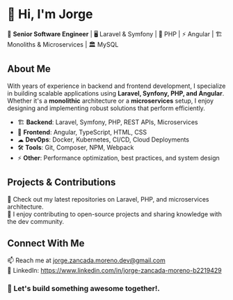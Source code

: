 # 👋 Hi, I'm Jorge 

🚀 **Senior Software Engineer** | 🖥️ Laravel & Symfony | 🐘 PHP | ⚡ Angular | 🏗️ Monoliths & Microservices | 🏛️ MySQL

## About Me  
With years of experience in backend and frontend development, I specialize in building scalable applications using **Laravel, Synfony, PHP, and Angular**. Whether it's a **monolithic** architecture or a **microservices** setup, I enjoy designing and implementing robust solutions that perform efficiently.  

- 🏗 **Backend**: Laravel, Symfony, PHP, REST APIs, Microservices  
- 🎨 **Frontend**: Angular, TypeScript, HTML, CSS  
- ☁ **DevOps**: Docker, Kubernetes, CI/CD, Cloud Deployments  
- 🛠 **Tools**: Git, Composer, NPM, Webpack  
- ⚡ **Other**: Performance optimization, best practices, and system design  

## Projects & Contributions  
🔹 Check out my latest repositories on Laravel, PHP, and microservices architecture.  
🔹 I enjoy contributing to open-source projects and sharing knowledge with the dev community.  

## Connect With Me  
📫 Reach me at jorge.zancada.moreno.dev@gmail.com  
💼 LinkedIn: https://www.linkedin.com/in/jorge-zancada-moreno-b2219429

### 🚀 Let's build something awesome together!.

<!---
jzm82dev/jzm82dev is a ✨ special ✨ repository because its `README.md` (this file) appears on your GitHub profile.
You can click the Preview link to take a look at your changes.
--->
